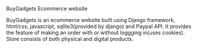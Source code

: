 BuyGadgets Ecommerce website


BuyGadgets is an ecommerce website built using Django framework, html/css, javascript, sqlite3(provided by django) and Paypal API.
It provides the feature of making an order with or without loggging in(uses cookies). Store consists of both physical and digital products.

